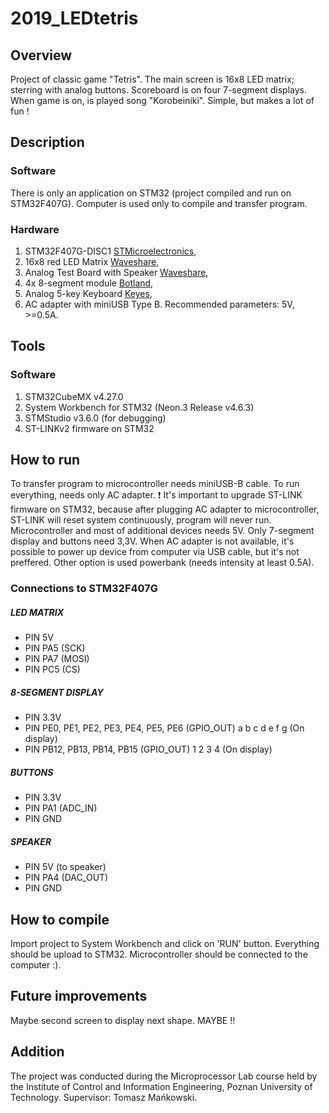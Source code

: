 # 2019_LEDtetris

## Overview
Project of classic game "Tetris". The main screen is 16x8 LED matrix; sterring with analog buttons. Scoreboard is on four 7-segment displays. When game is on, is played song "Korobeiniki". Simple, but makes a lot of fun !

## Description
### Software
There is only an application on STM32 (project compiled and run on STM32F407G). Computer is used only to compile and transfer program.
### Hardware
1. STM32F407G-DISC1 [STMicroelectronics](https://www.st.com/en/microcontrollers-microprocessors/stm32f407-417.html),
2. 16x8 red LED Matrix [Waveshare](https://www.waveshare.com/rpi-led-matrix.htm),
3. Analog Test Board with Speaker [Waveshare](https://www.waveshare.com/analog-test-board.htm),
4. 4x 8-segment module [Botland](https://botland.com.pl/pl/wyswietlacze-segmentowe-i-matryce-led/2896-modul-4-x-wyswietlacz-8-segmentowy-wsp-anoda-2-otwory-montazowe.html?search_query=Modul+4+x+wyswietlacz+8-segmentowy+wsp.+anoda&results=2),
5. Analog 5-key Keyboard [Keyes](https://keyestudio.com/-p0235.html),
6. AC adapter with miniUSB Type B. Recommended parameters: 5V, >=0.5A. 

## Tools
### Software
1. STM32CubeMX v4.27.0
2. System Workbench for STM32 (Neon.3 Release v4.6.3)
3. STMStudio v3.6.0 (for debugging)
4. ST-LINKv2 firmware on STM32

## How to run
To transfer program to microcontroller needs miniUSB-B cable. To run everything, needs only AC adapter. 
:exclamation: It's important to upgrade ST-LINK firmware on STM32, because after plugging AC adapter to microcontroller, ST-LINK will reset system continuously, program will never run. 
Microcontroller and most of additional devices needs 5V. Only 7-segment display and buttons need 3,3V. 
When AC adapter is not available, it's possible to power up device from computer via USB cable, but it's not preffered. Other option is used powerbank (needs intensity at least 0.5A).
### Connections to STM32F407G
##### LED MATRIX
- PIN 5V
- PIN PA5 (SCK)
- PIN PA7 (MOSI)
- PIN PC5 (CS)
##### 8-SEGMENT DISPLAY
- PIN 3.3V
- PIN PE0, PE1, PE2, PE3, PE4, PE5, PE6 (GPIO_OUT)
       a    b    c    d    e    f    g  (On display)
- PIN PB12, PB13, PB14, PB15 (GPIO_OUT)
       1     2     3     4   (On display)
##### BUTTONS
- PIN 3.3V
- PIN PA1 (ADC_IN)
- PIN GND
##### SPEAKER
- PIN 5V (to speaker)
- PIN PA4 (DAC_OUT) 
- PIN GND

## How to compile
Import project to System Workbench and click on 'RUN' button. Everything should be upload to STM32. Microcontroller should be connected to the computer :). 
## Future improvements 
Maybe second screen to display next shape. MAYBE !!
## Addition 

The project was conducted during the Microprocessor Lab course held by the Institute of Control and Information Engineering, Poznan University of Technology.
Supervisor: Tomasz Mańkowski.
